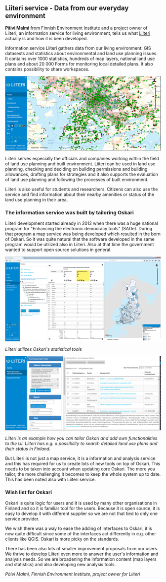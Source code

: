 ## Liiteri service - Data from our everyday environment

**Päivi Malmi** from Finnish Environment Institute and a project owner of Liiteri, an information service for living environment, 
tells us what [Liiteri](https://liiteri.ymparisto.fi/) actually is and how it is been developed. 

Information service Liiteri gathers data from our living environment: 
GIS datasests and statistics about environmental and land use planning issues. 
It contains over 1000 statistics, hundreds of map layers, national land use plans and about 20 000 Forms for monitoring local detailed plans. 
It also contains possibility to share workspaces.

![Liiteri](../../public/images/liiteri.PNG)

Liiteri serves especially the officials and companies working within the field of land use planning and built environment. 
Liiteri can be used in land use planning, checking and deciding on building permissions and building allowances, 
drafting plans for strategies and it also supports the evaluation of land use planning and following the processes of built environment.

Liiteri is also useful for students and researchers. 
Citizens can also use the service and find information about their nearby amenities or status of the land use planning in their area.

### The information service was built by tailoring Oskari
Liiteri development started already in 2012 when there was a huge national program for "Enhancing the electronic democracy tools" (SADe). 
During that program a map service was being developed which resulted in the born of Oskari. 
So it was quite natural that the software developed in the same program would be utilized also in Liiteri. 
Also at that time the government wanted to support open source solutions in general. 

<img src="../../public/images/Liiteri_tilastot.png" width="550"/>

*Liiteri utilizes Oskari's statistical tools*

<img src="../../public/images/kaavahaku_liiteri.PNG" width="550"/>

*Liiteri is an example how you can tailor Oskari and add own functionalities to the UI. Liiteri has e.g. a possibility to search detailed land use plans and their status in Finland.*

But Liiteri is not just a map service, it is a information and analysis service and this has required for us to create lots of new tools on top of Oskari. 
This needs to be taken into account when updating core Oskari. The more you tailor, the more challenging it becomes to keep the whole system up to date. 
This has been noted also with Liiteri service.

### Wish list for Oskari
Oskari is quite logic for users and it is used by many other organisations in Finland and so it is familiar tool for the users. 
Because it is open source, it is easy to develop it with different supplier so we are not that tied to only one service provider.

We wish there was a way to ease the adding of interfaces to Oskari, it is now quite difficult since some of the interfaces act differently in e.g. other clients like QGIS. 
Oskari is more picky on the standards.

There has been also lots of smaller improvement proposals from our users. 
We thrive to develop Liiteri even more to answer the user's information and analysis needs. 
So we are broadening the information content (map layers and statistics) and also developing new analysis tools.

*Päivi Malmi, Finnish Environment Institute, project owner for Liiteri*
